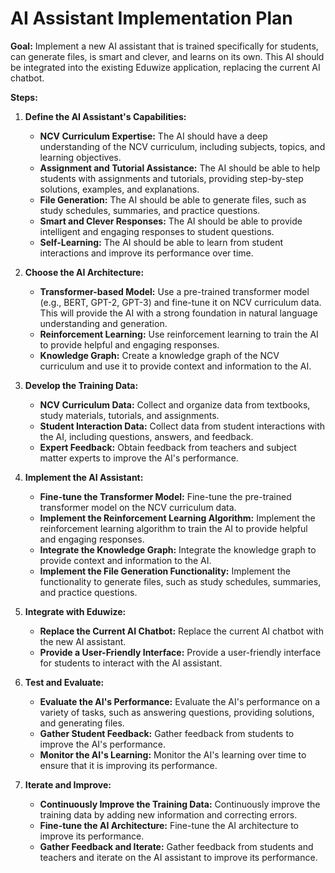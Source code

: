 # AI Assistant Implementation Plan

**Goal:** Implement a new AI assistant that is trained specifically for students, can generate files, is smart and clever, and learns on its own. This AI should be integrated into the existing Eduwize application, replacing the current AI chatbot.

**Steps:**

1.  **Define the AI Assistant's Capabilities:**
    *   **NCV Curriculum Expertise:** The AI should have a deep understanding of the NCV curriculum, including subjects, topics, and learning objectives.
    *   **Assignment and Tutorial Assistance:** The AI should be able to help students with assignments and tutorials, providing step-by-step solutions, examples, and explanations.
    *   **File Generation:** The AI should be able to generate files, such as study schedules, summaries, and practice questions.
    *   **Smart and Clever Responses:** The AI should be able to provide intelligent and engaging responses to student questions.
    *   **Self-Learning:** The AI should be able to learn from student interactions and improve its performance over time.

2.  **Choose the AI Architecture:**
    *   **Transformer-based Model:** Use a pre-trained transformer model (e.g., BERT, GPT-2, GPT-3) and fine-tune it on NCV curriculum data. This will provide the AI with a strong foundation in natural language understanding and generation.
    *   **Reinforcement Learning:** Use reinforcement learning to train the AI to provide helpful and engaging responses.
    *   **Knowledge Graph:** Create a knowledge graph of the NCV curriculum and use it to provide context and information to the AI.

3.  **Develop the Training Data:**
    *   **NCV Curriculum Data:** Collect and organize data from textbooks, study materials, tutorials, and assignments.
    *   **Student Interaction Data:** Collect data from student interactions with the AI, including questions, answers, and feedback.
    *   **Expert Feedback:** Obtain feedback from teachers and subject matter experts to improve the AI's performance.

4.  **Implement the AI Assistant:**
    *   **Fine-tune the Transformer Model:** Fine-tune the pre-trained transformer model on the NCV curriculum data.
    *   **Implement the Reinforcement Learning Algorithm:** Implement the reinforcement learning algorithm to train the AI to provide helpful and engaging responses.
    *   **Integrate the Knowledge Graph:** Integrate the knowledge graph to provide context and information to the AI.
    *   **Implement the File Generation Functionality:** Implement the functionality to generate files, such as study schedules, summaries, and practice questions.

5.  **Integrate with Eduwize:**
    *   **Replace the Current AI Chatbot:** Replace the current AI chatbot with the new AI assistant.
    *   **Provide a User-Friendly Interface:** Provide a user-friendly interface for students to interact with the AI assistant.

6.  **Test and Evaluate:**
    *   **Evaluate the AI's Performance:** Evaluate the AI's performance on a variety of tasks, such as answering questions, providing solutions, and generating files.
    *   **Gather Student Feedback:** Gather feedback from students to improve the AI's performance.
    *   **Monitor the AI's Learning:** Monitor the AI's learning over time to ensure that it is improving its performance.

7.  **Iterate and Improve:**
    *   **Continuously Improve the Training Data:** Continuously improve the training data by adding new information and correcting errors.
    *   **Fine-tune the AI Architecture:** Fine-tune the AI architecture to improve its performance.
    *   **Gather Feedback and Iterate:** Gather feedback from students and teachers and iterate on the AI assistant to improve its performance.
